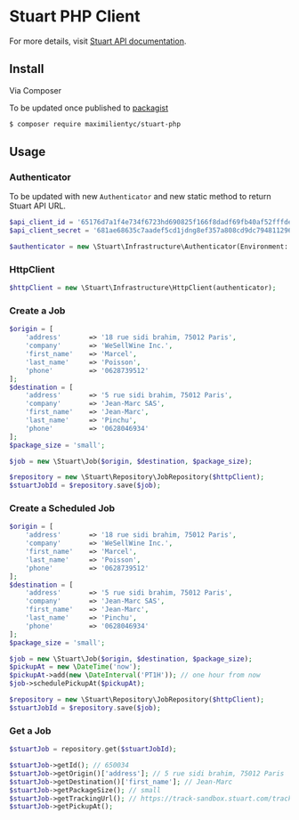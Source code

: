 # Stuart PHP Client
For more details, visit [Stuart API documentation](https://docs.stuart.com).

## Install
Via Composer

To be updated once published to [packagist](https://packagist.org/)
``` bash
$ composer require maximilientyc/stuart-php
```

## Usage
### Authenticator

To be updated with new `Authenticator` and new static method to return Stuart API URL.
```php
$api_client_id = '65176d7a1f4e734f6723hd690825f166f8dadf69fb40af52fffdeac4593e4bc'; // can be found here: https://admin-sandbox.stuart.com/client/api
$api_client_secret = '681ae68635c7aadef5cd1jdng8ef357a808cd9dc794811296446f19268d48fcd'; // can be found here: https://admin-sandbox.stuart.com/client/api

$authenticator = new \Stuart\Infrastructure\Authenticator(Environment::SANDBOX, $api_client_id, $api_client_secret);
```

### HttpClient
```php
$httpClient = new \Stuart\Infrastructure\HttpClient(authenticator);
```


### Create a Job

```php
$origin = [
    'address'       => '18 rue sidi brahim, 75012 Paris',
    'company'       => 'WeSellWine Inc.',
    'first_name'    => 'Marcel',
    'last_name'     => 'Poisson',
    'phone'         => '0628739512'
];
$destination = [
    'address'       => '5 rue sidi brahim, 75012 Paris',
    'company'       => 'Jean-Marc SAS',
    'first_name'    => 'Jean-Marc',
    'last_name'     => 'Pinchu',
    'phone'         => '0628046934'
];
$package_size = 'small';

$job = new \Stuart\Job($origin, $destination, $package_size);

$repository = new \Stuart\Repository\JobRepository($httpClient);
$stuartJobId = $repository.save($job);
```

### Create a Scheduled Job

```php
$origin = [
    'address'       => '18 rue sidi brahim, 75012 Paris',
    'company'       => 'WeSellWine Inc.',
    'first_name'    => 'Marcel',
    'last_name'     => 'Poisson',
    'phone'         => '0628739512'
];
$destination = [
    'address'       => '5 rue sidi brahim, 75012 Paris',
    'company'       => 'Jean-Marc SAS',
    'first_name'    => 'Jean-Marc',
    'last_name'     => 'Pinchu',
    'phone'         => '0628046934'
];
$package_size = 'small';

$job = new \Stuart\Job($origin, $destination, $package_size);
$pickupAt = new \DateTime('now');
$pickupAt->add(new \DateInterval('PT1H')); // one hour from now
$job->schedulePickupAt($pickupAt);

$repository = new \Stuart\Repository\JobRepository($httpClient);
$stuartJobId = $repository.save($job);
```

### Get a Job

```php
$stuartJob = repository.get($stuartJobId);

$stuartJob->getId(); // 650034
$stuartJob->getOrigin()['address']; // 5 rue sidi brahim, 75012 Paris
$stuartJob->getDestination()['first_name']; // Jean-Marc
$stuartJob->getPackageSize(); // small
$stuartJob->getTrackingUrl(); // https://track-sandbox.stuart.com/tracking/40353/8be32c5160f7945ce1ec6484f0ee4e50
$stuartJob->getPickupAt();
```
